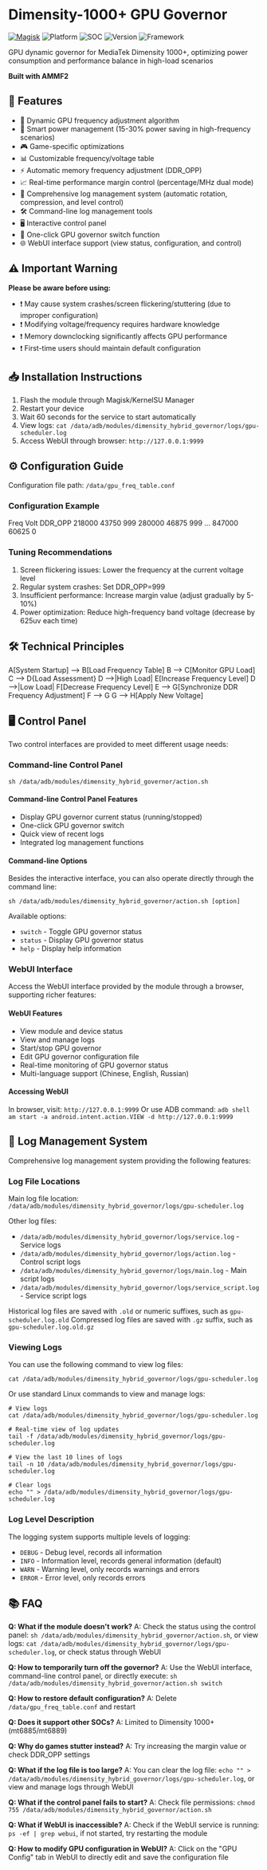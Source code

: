 
# Dimensity-1000+ GPU Governor

[![Magisk](https://img.shields.io/badge/Magisk-20.4%2B-brightgreen)](https://github.com/topjohnwu/Magisk)
![Platform](https://img.shields.io/badge/Platform-Android%2010.0%2B-blue)
![SOC](https://img.shields.io/badge/SOC-MediaTek_Dimensity_1000%2B-red)
![Version](https://img.shields.io/badge/Version-1.5.0-orange)
![Framework](https://img.shields.io/badge/Framework-AMMF2-purple)

GPU dynamic governor for MediaTek Dimensity 1000+, optimizing power consumption and performance balance in high-load scenarios

**Built with AMMF2**

## 📌 Features
- 🚀 Dynamic GPU frequency adjustment algorithm
- 🔋 Smart power management (15-30% power saving in high-frequency scenarios)
- 🎮 Game-specific optimizations
- 📊 Customizable frequency/voltage table
- ⚡ Automatic memory frequency adjustment (DDR_OPP)
- 📈 Real-time performance margin control (percentage/MHz dual mode)
- 📝 Comprehensive log management system (automatic rotation, compression, and level control)
- 🛠️ Command-line log management tools
- 🖥️ Interactive control panel
- 🔄 One-click GPU governor switch function
- 🌐 WebUI interface support (view status, configuration, and control)

## ⚠️ Important Warning
**Please be aware before using:**
- ❗ May cause system crashes/screen flickering/stuttering (due to improper configuration)
- ❗ Modifying voltage/frequency requires hardware knowledge
- ❗ Memory downclocking significantly affects GPU performance
- ❗ First-time users should maintain default configuration

## 📥 Installation Instructions
1. Flash the module through Magisk/KernelSU Manager
2. Restart your device
3. Wait 60 seconds for the service to start automatically
4. View logs: `cat /data/adb/modules/dimensity_hybrid_governor/logs/gpu-scheduler.log`
5. Access WebUI through browser: `http://127.0.0.1:9999`

## ⚙️ Configuration Guide
Configuration file path: `/data/gpu_freq_table.conf`

### Configuration Example
Freq Volt DDR_OPP
218000 43750 999
280000 46875 999
...
847000 60625 0

### Tuning Recommendations
1. Screen flickering issues: Lower the frequency at the current voltage level
2. Regular system crashes: Set DDR_OPP=999
3. Insufficient performance: Increase margin value (adjust gradually by 5-10%)
4. Power optimization: Reduce high-frequency band voltage (decrease by 625uv each time)

## 🛠️ Technical Principles
A[System Startup] --> B[Load Frequency Table]
B --> C[Monitor GPU Load]
C --> D{Load Assessment}
D -->|High Load| E[Increase Frequency Level]
D -->|Low Load| F[Decrease Frequency Level]
E --> G[Synchronize DDR Frequency Adjustment]
F --> G
G --> H[Apply New Voltage]

## 🖥️ Control Panel
Two control interfaces are provided to meet different usage needs:

### Command-line Control Panel
```
sh /data/adb/modules/dimensity_hybrid_governor/action.sh
```

#### Command-line Control Panel Features
- Display GPU governor current status (running/stopped)
- One-click GPU governor switch
- Quick view of recent logs
- Integrated log management functions

#### Command-line Options
Besides the interactive interface, you can also operate directly through the command line:
```
sh /data/adb/modules/dimensity_hybrid_governor/action.sh [option]
```

Available options:
- `switch` - Toggle GPU governor status
- `status` - Display GPU governor status
- `help` - Display help information

### WebUI Interface
Access the WebUI interface provided by the module through a browser, supporting richer features:

#### WebUI Features
- View module and device status
- View and manage logs
- Start/stop GPU governor
- Edit GPU governor configuration file
- Real-time monitoring of GPU governor status
- Multi-language support (Chinese, English, Russian)

#### Accessing WebUI
In browser, visit: `http://127.0.0.1:9999`
Or use ADB command: `adb shell am start -a android.intent.action.VIEW -d http://127.0.0.1:9999`

## 📝 Log Management System
Comprehensive log management system providing the following features:

### Log File Locations
Main log file location: `/data/adb/modules/dimensity_hybrid_governor/logs/gpu-scheduler.log`

Other log files:
- `/data/adb/modules/dimensity_hybrid_governor/logs/service.log` - Service logs
- `/data/adb/modules/dimensity_hybrid_governor/logs/action.log` - Control script logs
- `/data/adb/modules/dimensity_hybrid_governor/logs/main.log` - Main script logs
- `/data/adb/modules/dimensity_hybrid_governor/logs/service_script.log` - Service script logs

Historical log files are saved with `.old` or numeric suffixes, such as `gpu-scheduler.log.old`
Compressed log files are saved with `.gz` suffix, such as `gpu-scheduler.log.old.gz`

### Viewing Logs
You can use the following command to view log files:
```
cat /data/adb/modules/dimensity_hybrid_governor/logs/gpu-scheduler.log
```

Or use standard Linux commands to view and manage logs:
```
# View logs
cat /data/adb/modules/dimensity_hybrid_governor/logs/gpu-scheduler.log

# Real-time view of log updates
tail -f /data/adb/modules/dimensity_hybrid_governor/logs/gpu-scheduler.log

# View the last 10 lines of logs
tail -n 10 /data/adb/modules/dimensity_hybrid_governor/logs/gpu-scheduler.log

# Clear logs
echo "" > /data/adb/modules/dimensity_hybrid_governor/logs/gpu-scheduler.log
```

### Log Level Description
The logging system supports multiple levels of logging:
- `DEBUG` - Debug level, records all information
- `INFO` - Information level, records general information (default)
- `WARN` - Warning level, only records warnings and errors
- `ERROR` - Error level, only records errors

## 📚 FAQ
**Q: What if the module doesn't work?**
A: Check the status using the control panel: `sh /data/adb/modules/dimensity_hybrid_governor/action.sh`, or view logs: `cat /data/adb/modules/dimensity_hybrid_governor/logs/gpu-scheduler.log`, or check status through WebUI

**Q: How to temporarily turn off the governor?**
A: Use the WebUI interface, command-line control panel, or directly execute: `sh /data/adb/modules/dimensity_hybrid_governor/action.sh switch`

**Q: How to restore default configuration?**
A: Delete `/data/gpu_freq_table.conf` and restart

**Q: Does it support other SOCs?**
A: Limited to Dimensity 1000+ (mt6885/mt6889)

**Q: Why do games stutter instead?**
A: Try increasing the margin value or check DDR_OPP settings

**Q: What if the log file is too large?**
A: You can clear the log file: `echo "" > /data/adb/modules/dimensity_hybrid_governor/logs/gpu-scheduler.log`, or view and manage logs through WebUI

**Q: What if the control panel fails to start?**
A: Check file permissions: `chmod 755 /data/adb/modules/dimensity_hybrid_governor/action.sh`

**Q: What if WebUI is inaccessible?**
A: Check if the WebUI service is running: `ps -ef | grep webui`, if not started, try restarting the module

**Q: How to modify GPU configuration in WebUI?**
A: Click on the "GPU Config" tab in WebUI to directly edit and save the configuration file
